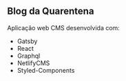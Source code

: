 ## Blog da Quarentena 

Aplicação web CMS desenvolvida com:
  - Gatsby
  - React
  - Graphql
  - NetlifyCMS
  - Styled-Components
